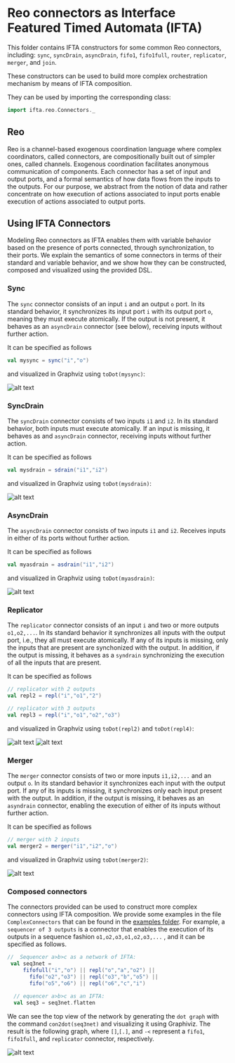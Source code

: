 # Reo connectors as Interface Featured Timed Automata (IFTA)

This folder contains IFTA constructors for some common Reo connectors, including: `sync`, `syncDrain`, `asyncDrain`, `fifo1`, `fifo1full`, `router`, `replicator`, `merger`, and `join`.
 
These constructors can be used to build more complex orchestration mechanism by means of IFTA composition.

They can be used by importing the corresponding class:
```scala
import ifta.reo.Connectors._
```
<!--## Semantics of Reo Connectors-->

## Reo

Reo is a channel-based exogenous coordination language where complex coordinators, called connectors, are compositionally built out of simpler ones, called channels. Exogenous coordination facilitates anonymous communication of components. Each connector has a set of input and output ports, and a formal semantics of how data flows from the inputs to the outputs. For our purpose, we abstract from the notion of data and rather concentrate on how execution of actions associated to input ports enable execution of actions associated to output ports.

## Using IFTA Connectors
Modeling Reo connectors as IFTA enables them with variable behavior based on the presence of ports connected, through synchronization, to their ports. 
We explain the semantics of some connectors in terms of their standard and variable behavior, and we show how they can be constructed, composed and visualized using the provided DSL. 

### Sync
The `sync` connector consists of an input `i` and an output `o` port. In its standard behavior, it synchronizes its input port `i` with its output port `o`, meaning they must execute atomically. If the output is not present, it behaves as an `asyncDrain` connector (see below), receiving inputs without further action.  

It can be specified as follows
```scala
val mysync = sync("i","o")
```
and visualized in Graphviz using `toDot(mysync)`:

![alt text](https://cdn.rawgit.com/joseproenca/ifta/master/src/main/scala/ifta/reo/images/sync.svg "Sync connector as IFTA")

### SyncDrain
The `syncDrain` connector consists of two inputs `i1` and `i2`. In its standard behavior, both inputs must execute atomically. If an input is missing, it behaves as and `asyncDrain` connector, receiving inputs without further action.

It can be specified as follows
```scala
val mysdrain = sdrain("i1","i2")
```
and visualized in Graphviz using `toDot(mysdrain)`:

![alt text](https://cdn.rawgit.com/joseproenca/ifta/master/src/main/scala/ifta/reo/images/sdrain.svg "SyncDrain connector as IFTA")

### AsyncDrain

The `asyncDrain` connector consists of two inputs `i1` and `i2`. Receives inputs in either of its ports without further action. 

It can be specified as follows
```scala
val myasdrain = asdrain("i1","i2")
```
and visualized in Graphviz using `toDot(myasdrain)`:

![alt text](https://cdn.rawgit.com/joseproenca/ifta/master/src/main/scala/ifta/reo/images/asdrain.svg "AsyncDrain connector as IFTA")


### Replicator 

The `replicator` connector consists of an input `i` and two or more outputs `o1,o2,...`. In its standard behavior it synchronizes all inputs with the output port, i.e., they all must execute atomically. If any of its inputs is missing, only the inputs that are present are synchonized with the output. In addition, if the output is missing, it behaves as a `syndrain` synchronizing the execution of all the inputs that are present. 

It can be specified as follows
```scala
// replicator with 2 outputs
val repl2 = repl("i","o1","2")

// replicator with 3 outputs
val repl3 = repl("i","o1","o2","o3")
```

and visualized in Graphviz using `toDot(repl2)` and `toDot(repl4)`:

![alt text](https://cdn.rawgit.com/joseproenca/ifta/master/src/main/scala/ifta/reo/images/repl.svg "Replicator connector with 2 outputs modeled as IFTA")
![alt text](https://cdn.rawgit.com/joseproenca/ifta/master/src/main/scala/ifta/reo/images/repl3.svg "Replicator connector with 4 outputs modeled as IFTA")

### Merger

The `merger` connector consists of two or more inputs `i1,i2,...` and an output `o`. In its standard behavior it synchronizes each input with the output port. If any of its inputs is missing, it synchronizes only each input present with the output. In addition, if the output is missing, it behaves as an `asyndrain` connector, enabling the execution of either of its inputs without further action. 

It can be specified as follows
```scala
// merger with 2 inputs
val merger2 = merger("i1","i2","o")
```
and visualized in Graphviz using `toDot(merger2)`:

![alt text](https://cdn.rawgit.com/joseproenca/ifta/master/src/main/scala/ifta/reo/images/merger.svg "Merger connector with 2 inputs modeled as IFTA")

### Composed connectors

The connectors provided can be used to construct more complex connectors using IFTA composition. We provide some examples in the file `ComplexConnectors` that can be found in the [examples folder](src/main/scala/ifta/examples). For example, a `sequencer of 3 outputs` is a connector that enables the execution of its outputs in a sequence fashion `o1,o2,o3,o1,o2,o3,...` , and it can be specified as follows. 

```scala
//  Sequencer a>b>c as a network of IFTA:
 val seq3net =
     fifofull("i","o") || repl("o","a","o2") ||
       fifo("o2","o3") || repl("o3","b","o5") ||
       fifo("o5","o6") || repl("o6","c","i")
    
  // equencer a>b>c as an IFTA:
  val seq3 = seq3net.flatten
```

We can see the top view of the network by generating the `dot graph` with the command `con2dot(seq3net)` and visualizing it using Graphiviz. The result is the following graph, where `[]`,`[.]`, and `-<` represent a `fifo1`, `fifo1full`, and `replicator` connector, respectively.

![alt text](https://cdn.rawgit.com/joseproenca/ifta/master/src/main/scala/ifta/reo/images/seq3net-top.svg "Top view of a sequencer of 3 outputs modeled as NIFTA")







